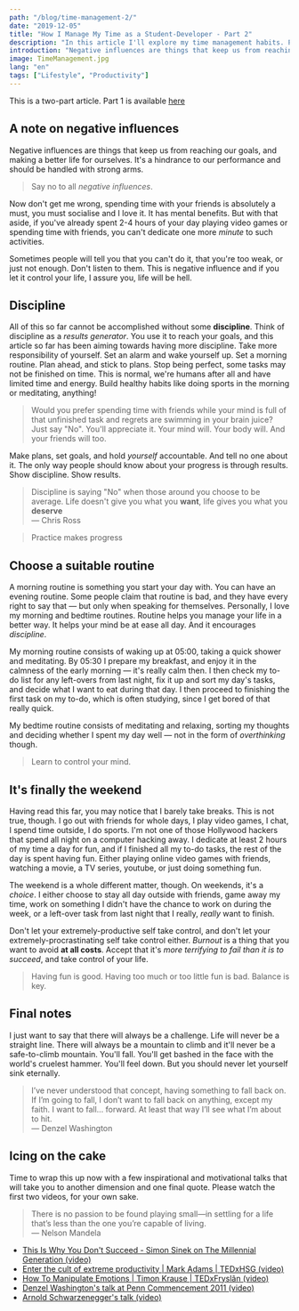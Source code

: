 ```yaml
---
path: "/blog/time-management-2/"
date: "2019-12-05"
title: "How I Manage My Time as a Student-Developer - Part 2"
description: "In this article I'll explore my time management habits. Part 2."
introduction: "Negative influences are things that keep us from reaching our goals, and making a better life for ourselves. It's a hindrance to our performance and should be handled with strong arms."
image: TimeManagement.jpg
lang: "en"
tags: ["Lifestyle", "Productivity"]
---
```


This is a two-part article. Part 1 is available [here](/blog/time-management-1)

## A note on negative influences

Negative influences are things that keep us from reaching our goals, and making a better life for ourselves. It's a hindrance to our performance and should be handled with strong arms.

> <span>Say no to all _negative influences_.</span>

Now don't get me wrong, spending time with your friends is absolutely a must, you must socialise and I love it. It has mental benefits. But with that aside, if you've already spent 2-4 hours of your day playing video games or spending time with friends, you can't dedicate one more _minute_ to such activities.

Sometimes people will tell you that you can't do it, that you're too weak, or just not enough. Don't listen to them. This is negative influence and if you let it control your life, I assure you, life will be hell.

## Discipline

All of this so far cannot be accomplished without some **discipline**. Think of discipline as a _results generator_. You use it to reach your goals, and this article so far has been aiming towards having more discipline. Take more responsibility of yourself. Set an alarm and wake yourself up. Set a morning routine. Plan ahead, and stick to plans. Stop being perfect, some tasks may not be finished on time. This is normal, we're humans after all and have limited time and energy. Build healthy habits like doing sports in the morning or meditating, anything!

> <span>Would you prefer spending time with friends while your mind is full of that unfinished task and regrets are swimming in your brain juice? Just say "No". You'll appreciate it. Your mind will. Your body will. And your friends will too.</span>

Make plans, set goals, and hold _yourself_ accountable. And tell no one about it. The only way people should know about your progress is through results. Show discipline. Show results.

> <span>Discipline is saying "No" when those around you choose to be average. Life doesn't give you what you **want**, life gives you what you **deserve**</span><br>
> — Chris Ross

> <span>Practice makes progress</span>

## Choose a suitable routine

A morning routine is something you start your day with. You can have an evening routine. Some people claim that routine is bad, and they have every right to say that — but only when speaking for themselves. Personally, I love my morning and bedtime routines. Routine helps you manage your life in a better way. It helps your mind be at ease all day. And it encourages _discipline_.

My morning routine consists of waking up at 05:00, taking a quick shower and meditating. By 05:30 I prepare my breakfast, and enjoy it in the calmness of the early morning — it's really calm then. I then check my to-do list for any left-overs from last night, fix it up and sort my day's tasks, and decide what I want to eat during that day. I then proceed to finishing the first task on my to-do, which is often studying, since I get bored of that really quick.

My bedtime routine consists of meditating and relaxing, sorting my thoughts and deciding whether I spent my day well — not in the form of _overthinking_ though.

> <span>Learn to control your mind.</span>

## It's finally the weekend

Having read this far, you may notice that I barely take breaks. This is not true, though. I go out with friends for whole days, I play video games, I chat, I spend time outside, I do sports. I'm not one of those Hollywood hackers that spend all night on a computer hacking away. I dedicate at least 2 hours of my time a day for fun, and if I finished all my to-do tasks, the rest of the day is spent having fun. Either playing online video games with friends, watching a movie, a TV series, youtube, or just doing something fun.

The weekend is a whole different matter, though. On weekends, it's a _choice_. I either choose to stay all day outside with friends, game away my time, work on something I didn't have the chance to work on during the week, or a left-over task from last night that I really, _really_ want to finish.

Don't let your extremely-productive self take control, and don't let your extremely-procrastinating self take control either. _Burnout_ is a thing that you want to avoid **at all costs**. Accept that it's _more terrifying to fail than it is to succeed_, and take control of your life.

> <span>Having fun is good. Having too much or too little fun is bad. Balance is key.</span>

## Final notes

I just want to say that there will always be a challenge. Life will never be a straight line. There will always be a mountain to climb and it'll never be a safe-to-climb mountain. You'll fall. You'll get bashed in the face with the world's cruelest hammer. You'll feel down. But you should never let yourself sink eternally.

> <span>I’ve never understood that concept, having something to fall back on. If I’m going to fall, I don’t want to fall back on anything, except my faith. I want to fall… forward. At least that way I’ll see what I’m about to hit.</span><br>
> — Denzel Washington

## Icing on the cake

Time to wrap this up now with a few inspirational and motivational talks that will take you to another dimension and one final quote. Please watch the first two videos, for your own sake.

> <span>There is no passion to be found playing small—in settling for a life that’s less than the one you’re capable of living.</span><br>
> — Nelson Mandela

-   [This Is Why You Don't Succeed - Simon Sinek on The Millennial Generation (video)](https://youtu.be/xNgQOHwsIbg)
-   [Enter the cult of extreme productivity | Mark Adams | TEDxHSG (video)](https://youtu.be/2paoNvG5Nmo)
-   [How To Manipulate Emotions | Timon Krause | TEDxFryslân (video)](https://youtu.be/ZucVXYoegVU)
-   [Denzel Washington's talk at Penn Commencement 2011 (video)](https://www.youtube.com/watch?v=tbnzAVRZ9Xc)
-   [Arnold Schwarzenegger's talk (video)](https://www.youtube.com/watch?v=u_ktRTWMX3M)
